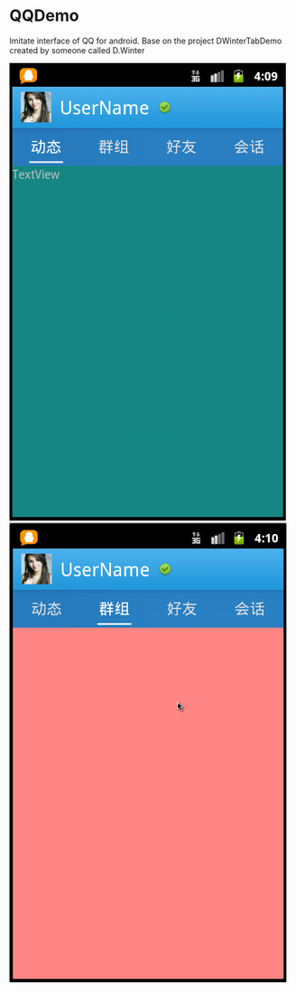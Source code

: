 QQDemo
======

Imitate interface of QQ for android. Base on the project DWinterTabDemo created by someone called D.Winter

![Screenshot](https://github.com/avenwu/QQDemo/raw/master/qqdemo.png)
![Screenshot](https://github.com/avenwu/QQDemo/raw/master/qqdemo2.png)
